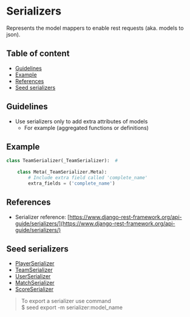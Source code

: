 # Serializers

Represents the model mappers to enable rest requests (aka. models to json).

## Table of content

-  [Guidelines](#guidelines)
-  [Example](#example)
-  [References](#references)
-  [Seed serializers](#generated-serializers)

## Guidelines

-  Use serializers only to add extra attributes of models
   -  For example (aggregated functions or definitions)

## Example

```python
class TeamSerializer(_TeamSerializer):  #
    
    class Meta(_TeamSerializer.Meta):
        # Include extra field called 'complete_name'
        extra_fields = ('complete_name')
```

## References

- Serializer reference: [https://www.django-rest-framework.org/api-guide/serializers/](https://www.django-rest-framework.org/api-guide/serializers/)

## Seed serializers

-  [PlayerSerializer](../seed/serializers/player.py)
-  [TeamSerializer](../seed/serializers/team.py)
-  [UserSerializer](../seed/serializers/user.py)
-  [MatchSerializer](../seed/serializers/stats/match.py)
-  [ScoreSerializer](../seed/serializers/stats/score.py)

> To export a serializer use command \
> $ seed export -m serializer:model_name
